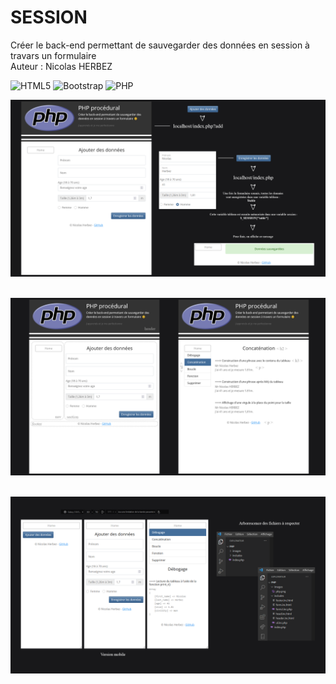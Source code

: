 # SESSION
Créer le back-end permettant de sauvegarder des données en session à travars un formulaire  
Auteur : Nicolas HERBEZ

![HTML5](https://img.shields.io/badge/html5-%23E34F26.svg?style=for-the-badge&logo=html5&logoColor=white) ![Bootstrap](https://img.shields.io/badge/bootstrap-%23563D7C.svg?style=for-the-badge&logo=bootstrap&logoColor=white) ![PHP](https://img.shields.io/badge/php-%23777BB4.svg?style=for-the-badge&logo=php&logoColor=white)  


![session-1](profile/img/1.png)&nbsp;&nbsp;    

![session-1](profile/img/2.png)&nbsp;&nbsp;  

![session-1](profile/img/3.png)&nbsp;&nbsp;
